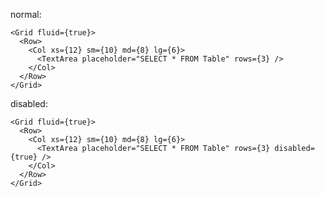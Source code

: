 
normal:

    <Grid fluid={true}>
      <Row>
        <Col xs={12} sm={10} md={8} lg={6}>
          <TextArea placeholder="SELECT * FROM Table" rows={3} />
        </Col>
      </Row>
    </Grid>

disabled:

    <Grid fluid={true}>
      <Row>
        <Col xs={12} sm={10} md={8} lg={6}>
          <TextArea placeholder="SELECT * FROM Table" rows={3} disabled={true} />
        </Col>
      </Row>
    </Grid>
